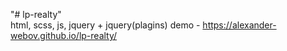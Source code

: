 "# lp-realty"  
html, scss, js, jquery + jquery(plagins)
demo - https://alexander-webov.github.io/lp-realty/
